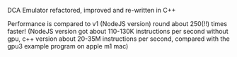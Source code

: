 DCA Emulator refactored, improved and re-written in C++

Performance is compared to v1 (NodeJS version) round about 250(!!) times faster!
(NodeJS version got about 110-130K instructions per second without gpu, c++ version about 20-35M instructions per second, compared with the gpu3 example program on apple m1 mac)